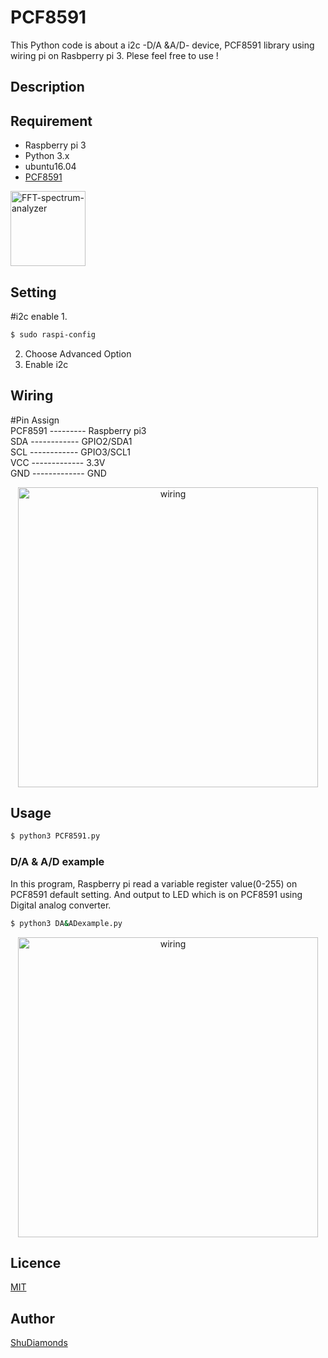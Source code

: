 # PCF8591
This Python code is about a i2c -D/A &amp;A/D- device, PCF8591 library using wiring pi on Rasbperry pi 3. Plese feel free to use !

## Description

## Requirement
* Raspberry pi 3
* Python 3.x
* ubuntu16.04
* [PCF8591](https://www.amazon.co.jp/gp/product/B00BXX4UWC/ref=oh_aui_detailpage_o07_s00?ie=UTF8&psc=1)
<p align="left"> 
<img  src="https://github.com/ShuDiamonds/PCF8591/blob/master/image/pcf8591.jpg" width="120px"  title="FFT-spectrum-analyzer">

## Setting
#i2c enable
1.
```bash
$ sudo raspi-config
```
2. Choose Advanced Option 
3. Enable i2c

## Wiring
#Pin Assign  
PCF8591 --------- Raspberry pi3  
SDA ------------ GPIO2/SDA1  
SCL ------------ GPIO3/SCL1  
VCC ------------- 3.3V  
GND ------------- GND  


<p align="center"> 
<img  src="https://github.com/ShuDiamonds/PCF8591/blob/master/image/IMG_20180926_112731.jpg" width="480px"  title="wiring">
</p>

## Usage
```bash
$ python3 PCF8591.py
```
### D/A & A/D example
In this program, Raspberry pi read a variable register value(0-255) on PCF8591 default setting. And 
output to LED which is on PCF8591 using Digital analog converter.
```bash
$ python3 DA&ADexample.py
```
<p align="center"> 
<img  src="https://github.com/ShuDiamonds/PCF8591/blob/master/image/da%26ad%20example.gif" width="480px"  title="wiring">
</p>

## Licence

  [MIT](https://github.com/tcnksm/tool/blob/master/LICENCE)

## Author

  [ShuDiamonds](https://github.com/ShuDiamonds)
